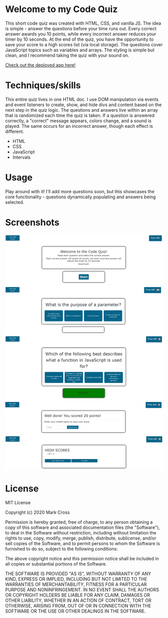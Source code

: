 # Welcome to my Code Quiz

This short code quiz was created with HTML, CSS, and vanilla JS. The idea is simple - answer the questions before your time runs out. Every correct answer awards you 10 points, while every incorrect answer reduces your timer by 10 seconds. At the end of the quiz, you have the opportunity to save your score to a high scores list (via local storage). The questions cover JavaScript topics such as variables and arrays. The styling is simple but clean, and I recommend taking the quiz with your sound on.

[Check out the deployed app here!](https://markdcross.github.io/code-quiz/)


# Techniques/skills

This entire quiz lives in one HTML doc. I use DOM manipulation via events and event listeners to create, show, and hide divs and content based on the next step in the quiz logic. The questions and answers live within an array that is randomized each time the quiz is taken. If a question is answered correctly, a "correct" message appears, colors change, and a sound is played. The same occurs for an incorrect answer, though each effect is different.

* HTML
* CSS
* JavaScript
* Intervals

# Usage

Play around with it! I'll add more questions soon, but this showcases the core functionality - questions dynamically populating and answers being selected.

# Screenshots

![intro](assets/img/intro.png)
![question](assets/img/question.png)
![correct](assets/img/correct.png)
![gameover](assets/img/gameover.png)
![highscore](assets/img/highscores.png)

# License
MIT License

Copyright (c) 2020 Mark Cross

Permission is hereby granted, free of charge, to any person obtaining a copy of this software and associated documentation files (the "Software"), to deal in the Software without restriction, including without limitation the rights to use, copy, modify, merge, publish, distribute, sublicense, and/or sell copies of the Software, and to permit persons to whom the Software is furnished to do so, subject to the following conditions:

The above copyright notice and this permission notice shall be included in all copies or substantial portions of the Software.

THE SOFTWARE IS PROVIDED "AS IS", WITHOUT WARRANTY OF ANY KIND, EXPRESS OR IMPLIED, INCLUDING BUT NOT LIMITED TO THE WARRANTIES OF MERCHANTABILITY, FITNESS FOR A PARTICULAR PURPOSE AND NONINFRINGEMENT. IN NO EVENT SHALL THE AUTHORS OR COPYRIGHT HOLDERS BE LIABLE FOR ANY CLAIM, DAMAGES OR OTHER LIABILITY, WHETHER IN AN ACTION OF CONTRACT, TORT OR OTHERWISE, ARISING FROM, OUT OF OR IN CONNECTION WITH THE SOFTWARE OR THE USE OR OTHER DEALINGS IN THE SOFTWARE.
